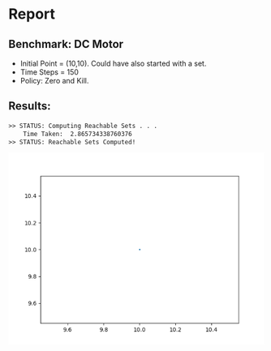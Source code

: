 # Report

## Benchmark: DC Motor

* Initial Point = (10,10). Could have also started with a set.
* Time Steps = 150
* Policy: Zero and Kill.

## Results:

```shell
>> STATUS: Computing Reachable Sets . . .
	Time Taken:  2.865734338760376
>> STATUS: Reachable Sets Computed!
```

![all_trajs](https://github.com/bineet-coderep/Jittery-Scheduler/blob/ULSBased/output/ZeroKill/all_trajectoriesgif.gif)

